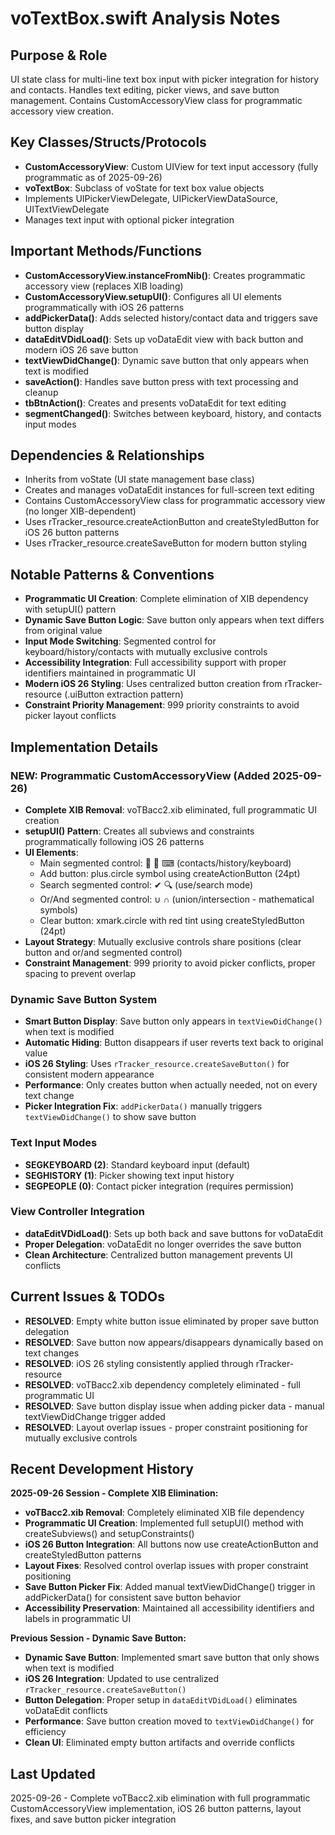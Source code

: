 # voTextBox.swift Analysis Notes

## Purpose & Role
UI state class for multi-line text box input with picker integration for history and contacts. Handles text editing, picker views, and save button management. Contains CustomAccessoryView class for programmatic accessory view creation.

## Key Classes/Structs/Protocols
- **CustomAccessoryView**: Custom UIView for text input accessory (fully programmatic as of 2025-09-26)
- **voTextBox**: Subclass of voState for text box value objects
- Implements UIPickerViewDelegate, UIPickerViewDataSource, UITextViewDelegate
- Manages text input with optional picker integration

## Important Methods/Functions
- **CustomAccessoryView.instanceFromNib()**: Creates programmatic accessory view (replaces XIB loading)
- **CustomAccessoryView.setupUI()**: Configures all UI elements programmatically with iOS 26 patterns
- **addPickerData()**: Adds selected history/contact data and triggers save button display
- **dataEditVDidLoad()**: Sets up voDataEdit view with back button and modern iOS 26 save button
- **textViewDidChange()**: Dynamic save button that only appears when text is modified
- **saveAction()**: Handles save button press with text processing and cleanup
- **tbBtnAction()**: Creates and presents voDataEdit for text editing
- **segmentChanged()**: Switches between keyboard, history, and contacts input modes

## Dependencies & Relationships
- Inherits from voState (UI state management base class)
- Creates and manages voDataEdit instances for full-screen text editing
- Contains CustomAccessoryView class for programmatic accessory view (no longer XIB-dependent)
- Uses rTracker_resource.createActionButton and createStyledButton for iOS 26 button patterns
- Uses rTracker_resource.createSaveButton for modern button styling

## Notable Patterns & Conventions
- **Programmatic UI Creation**: Complete elimination of XIB dependency with setupUI() pattern
- **Dynamic Save Button Logic**: Save button only appears when text differs from original value
- **Input Mode Switching**: Segmented control for keyboard/history/contacts with mutually exclusive controls
- **Accessibility Integration**: Full accessibility support with proper identifiers maintained in programmatic UI
- **Modern iOS 26 Styling**: Uses centralized button creation from rTracker-resource (.uiButton extraction pattern)
- **Constraint Priority Management**: 999 priority constraints to avoid picker layout conflicts

## Implementation Details

### NEW: Programmatic CustomAccessoryView (Added 2025-09-26)
- **Complete XIB Removal**: voTBacc2.xib eliminated, full programmatic UI creation
- **setupUI() Pattern**: Creates all subviews and constraints programmatically following iOS 26 patterns
- **UI Elements**:
  - Main segmented control: 👥 📖 ⌨ (contacts/history/keyboard)
  - Add button: plus.circle symbol using createActionButton (24pt)
  - Search segmented control: ✔︎ 🔍 (use/search mode)
  - Or/And segmented control: ∪ ∩ (union/intersection - mathematical symbols)
  - Clear button: xmark.circle with red tint using createStyledButton (24pt)
- **Layout Strategy**: Mutually exclusive controls share positions (clear button and or/and segmented control)
- **Constraint Management**: 999 priority to avoid picker conflicts, proper spacing to prevent overlap

### Dynamic Save Button System
- **Smart Button Display**: Save button only appears in `textViewDidChange()` when text is modified
- **Automatic Hiding**: Button disappears if user reverts text back to original value
- **iOS 26 Styling**: Uses `rTracker_resource.createSaveButton()` for consistent modern appearance
- **Performance**: Only creates button when actually needed, not on every text change
- **Picker Integration Fix**: `addPickerData()` manually triggers `textViewDidChange()` to show save button

### Text Input Modes
- **SEGKEYBOARD (2)**: Standard keyboard input (default)
- **SEGHISTORY (1)**: Picker showing text input history
- **SEGPEOPLE (0)**: Contact picker integration (requires permission)

### View Controller Integration
- **dataEditVDidLoad()**: Sets up both back and save buttons for voDataEdit
- **Proper Delegation**: voDataEdit no longer overrides the save button
- **Clean Architecture**: Centralized button management prevents UI conflicts

## Current Issues & TODOs
- **RESOLVED**: Empty white button issue eliminated by proper save button delegation
- **RESOLVED**: Save button now appears/disappears dynamically based on text changes
- **RESOLVED**: iOS 26 styling consistently applied through rTracker-resource
- **RESOLVED**: voTBacc2.xib dependency completely eliminated - full programmatic UI
- **RESOLVED**: Save button display issue when adding picker data - manual textViewDidChange trigger added
- **RESOLVED**: Layout overlap issues - proper constraint positioning for mutually exclusive controls

## Recent Development History

**2025-09-26 Session - Complete XIB Elimination:**
- **voTBacc2.xib Removal**: Completely eliminated XIB file dependency
- **Programmatic UI Creation**: Implemented full setupUI() method with createSubviews() and setupConstraints()
- **iOS 26 Button Integration**: All buttons now use createActionButton and createStyledButton patterns
- **Layout Fixes**: Resolved control overlap issues with proper constraint positioning
- **Save Button Picker Fix**: Added manual textViewDidChange() trigger in addPickerData() for consistent save button behavior
- **Accessibility Preservation**: Maintained all accessibility identifiers and labels in programmatic UI

**Previous Session - Dynamic Save Button:**
- **Dynamic Save Button**: Implemented smart save button that only shows when text is modified
- **iOS 26 Integration**: Updated to use centralized `rTracker_resource.createSaveButton()`
- **Button Delegation**: Proper setup in `dataEditVDidLoad()` eliminates voDataEdit conflicts
- **Performance**: Save button creation moved to `textViewDidChange()` for efficiency
- **Clean UI**: Eliminated empty button artifacts and override conflicts

## Last Updated
2025-09-26 - Complete voTBacc2.xib elimination with full programmatic CustomAccessoryView implementation, iOS 26 button patterns, layout fixes, and save button picker integration